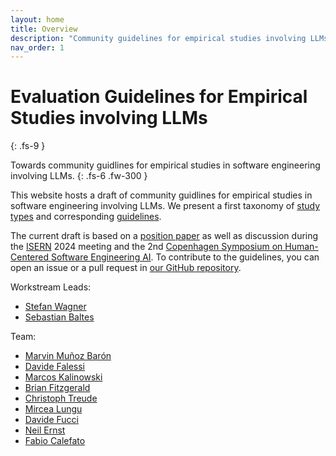 ```yaml
---
layout: home
title: Overview
description: "Community guidelines for empirical studies involving LLMs"
nav_order: 1
---
```


# Evaluation Guidelines for Empirical Studies involving LLMs
{: .fs-9 }

Towards community guidlines for empirical studies in software engineering involving LLMs.
{: .fs-6 .fw-300 }

This website hosts a draft of community guidlines for empirical studies in software engineering involving LLMs.
We present a first taxonomy of [study types](/study-types) and corresponding [guidelines](/guidelines).

The current draft is based on a [position paper](https://arxiv.org/abs/2411.07668) as well as discussion during the [ISERN](https://isern.iese.de/) 2024 meeting and the 2nd [Copenhagen Symposium on Human-Centered Software Engineering AI](https://www.danielrusso.org/copenhagen-symposium-human-centered-ai-software-engineering/).
To contribute to the guidelines, you can open an issue or a pull request in [our GitHub repository](https://github.com/se-ubt/llm-guidelines).

Workstream Leads:
* [Stefan Wagner](https://www.professoren.tum.de/en/wagner-stefan)
* [Sebastian Baltes](https://empirical-software.engineering/)

Team:
* [Marvin Muñoz Barón](https://www.cs.cit.tum.de/en/se/people/marvin-munoz-baron/)
* [Davide Falessi](https://sere.ing.uniroma2.it/davide-falessi/)
* [Marcos Kalinowski](https://www-di.inf.puc-rio.br/~kalinowski/)
* [Brian Fitzgerald](https://www.brian-fitzgerald.com)
* [Christoph Treude](https://ctreude.ca)
* [Mircea Lungu](https://pure.itu.dk/en/persons/mircea-lungu)
* [Davide Fucci](https://dfucci.github.io)
* [Neil Ernst](https://www.uvic.ca/ecs/computerscience/people/faculty/profiles/ernst-neil.php)
* [Fabio Calefato](https://collab.di.uniba.it/fabio/)
